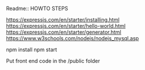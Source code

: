 Readme:: HOWTO STEPS

https://expressjs.com/en/starter/installing.html
https://expressjs.com/en/starter/hello-world.html
https://expressjs.com/en/starter/generator.html
https://www.w3schools.com/nodejs/nodejs_mysql.asp

npm install
npm start

Put front end code in the /public folder